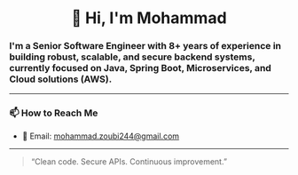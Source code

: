 <h1 align="center">
👋 Hi, I'm Mohammad
</h1>


### I'm a Senior Software Engineer with 8+ years of experience in building robust, scalable, and secure backend systems, currently focused on Java, Spring Boot, Microservices, and Cloud solutions (AWS).


---

### 📫 How to Reach Me
- 📧 Email: mohammad.zoubi244@gmail.com

---
> “Clean code. Secure APIs. Continuous improvement.”
